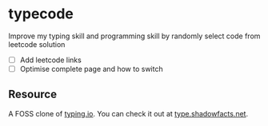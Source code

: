 # typecode
Improve my typing skill and programming skill by randomly select code from leetcode solution

- [ ] Add leetcode links
- [ ] Optimise complete page and how to switch

## Resource
A FOSS clone of [typing.io](https://typing.io). You can check it out at [type.shadowfacts.net](https://type.shadowfacts.net).
